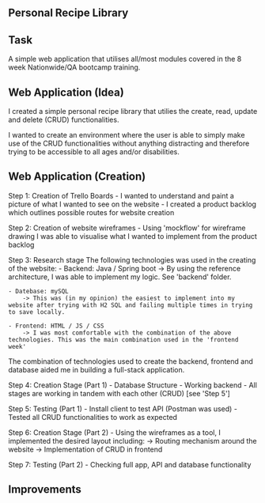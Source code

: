 Personal Recipe Library
-----------------------

Task 
-----------
A simple web application that utilises all/most modules covered in the 8 week Nationwide/QA bootcamp training.

Web Application (Idea)
-----------
I created a simple personal recipe library that utilies the create, read, update and delete (CRUD) functionalities.

I wanted to create an environment where the user is able to simply make use of the CRUD functionalities without anything distracting and therefore trying to be accessible to all ages and/or disabilities.

Web Application (Creation)
-----------
Step 1: Creation of Trello Boards
    - I wanted to understand and paint a picture of what I wanted to see on the website
    - I created a product backlog which outlines possible routes for website creation

Step 2: Creation of website wireframes
    - Using 'mockflow' for wireframe drawing I was able to visualise what I wanted to implement from the product backlog

Step 3: Research stage
The following technologies was used in the creating of the website:
    - Backend: Java / Spring boot
        -> By using the reference architecture, I was able to implement my logic. See 'backend' folder.

    - Datebase: mySQL
        -> This was (in my opinion) the easiest to implement into my website after trying with H2 SQL and failing multiple times in trying to save locally.

    - Frontend: HTML / JS / CSS
        -> I was most comfortable with the combination of the above technologies. This was the main combination used in the 'frontend week'

The combination of technologies used to create the backend, frontend and database aided me in building a full-stack application.

Step 4: Creation Stage (Part 1)
    - Database Structure
    - Working backend
    - All stages are working in tandem with each other (CRUD) [see 'Step 5']

Step 5: Testing (Part 1)
    - Install client to test API (Postman was used)
    - Tested all CRUD functionalities to work as expected

Step 6: Creation Stage (Part 2)
    - Using the wireframes as a tool, I implemented the desired layout including:
        -> Routing mechanism around the website
        -> Implementation of CRUD in frontend

Step 7: Testing (Part 2)
    - Checking full app, API and database functionality

Improvements
-----------

